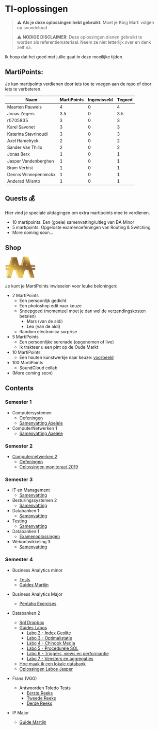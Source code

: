 # TI-oplossingen
> :warning: **Als je deze oplossingen hebt gebruikt**: Moet je King Marti volgen op soundcloud


> :warning: **NODIGE DISCLAIMER**: Deze oplossingen dienen gebruikt te worden als referentiemateriaal. Neem ze niet letterlijk over en denk zelf na. 

Ik hoop dat het goed met jullie gaat in deze moeilijke tijden.

## MartiPoints:
Je kan martipoints verdienen door iets toe te voegen aan de repo of door iets te verbeteren.

| Naam                 | MartiPoints   | Ingewisseld | Tegoed
| -------------        | ------------- |-------------|-------------
| Maarten Pauwels      | 4             | 0           | 4          |
| Jonas Zegers         | 3.5           | 0           | 3.5        |  
| r0705835             | 3             | 0           | 3          |
| Karel Savonet        | 3             | 0           | 3          |               
| Katerina Stavrinoudi | 3             | 0           | 3          |  
| Axel Hamelryck       | 2             | 0           | 2          |    
| Sander Van Thillo    | 2             | 0           | 2          |      
| Jonas Berx           | 1             | 0           | 1          |      
| Jasper Vandenberghen | 1             | 0           | 1          |      
| Bram Verbist         | 1             | 0           | 1          |  
| Dennis Winnepenninckx| 1             | 0           | 1          |  
| Anderad Milanto      | 1             | 0           | 1          |  




## Quests :moneybag:
Hier vind je speciale uitdagingen om extra martipoints mee te verdienen.
* 10 martipoints: Een (goeie) samenvatting/uitleg van BA Minor
* 5 martipoints: Opgeloste examenoefeningen van Routing & Switching
* More coming soon...

## Shop
<img src="img/martipoints.png" width="100" title="MartiPoints">


Je kunt je MartiPoints inwisselen voor leuke beloningen:

* 2 MartiPoints
  * Een persoonlijk gedicht
  * Een photoshop edit naar keuze
  * Snoepgoed (momenteel moet je dan wel de verzendingskosten betalen)
    * Mars (van de aldi)
    * Leo (van de aldi)
  * Random electronica surprise
* 5 MartiPoints
  * Een persoonlijke serenade (opgenomen of live)
  * Ik trakteer u een pint op de Oude Markt
* 10 MartiPoints
  * Een houten kunstwerkje naar keuze: [voorbeeld](img/dolphin.jpg)
* 100 MartiPoints
  * SoundCloud collab
* (More coming soon)

## Contents

### Semester 1
* Computersystemen
  * [Oefeningen](Semester%201/computersystemen)
  * [Samenvatting Axelele](Semester%201/computersystemen/Computersystemen_axelele_2019.pdf)
* ComputerNetwerken 1
  * [Samenvatting Axelele](Semester%201/Computernetwerken%201/Computernetwerken_axelele_2019.pdf)


### Semester 2
* [Computernetwerken 2](Semester%202)
  * [Oefeningen](Semester%202/cnw2.pdf)
  * [Oplossingen monitoraat 2019](Semester%202/oplossingen%20monitoraat%20cnw2.txt)


### Semester 3
* IT en Management
  * [Samenvatting](Semester%203/SAMENVATTING%20IT%26M.docx)
* Besturingssystemen 2
  * [Samenvatting](Semester%203/Samenvatting%20Besturingssystemen%202.docx)
* Databanken 1 
  * [Samenvatting](Semester%203/Samenvatting%20databanken%201_v2.pdf)
* Testing
  * [Samenvatting](Semester%203/Samenvatting%20testing.docx)
* Databanken 1
  * [Examenoplossingen](Semester%203/databanken-examenopl-2.txt)
* Webontwikkeling 3
  * [Samenvatting](Semester%203/samenvatting%20Webontwikkeling%203.pdf)
  

### Semester 4
* Business Analytics minor
  * [Tests](Semester%204/BA%20minor%20tests)
  * [Guides Martijn](Semester%204/BA%20minor/Guide%20martijn/index.md)
* Business Analytics Major
  * [Pentaho Exercises](Semester%204/Ba_Major/Pentaho_Exercises)
* Databanken 2
  * [Sql Dropbox](Semester%204/DB2/DB2-sqldropbox.md)
  * [Guides Labos](Semester%204/DB2/DB2-Labos)
    * [Labo 2 - Index Geolite](Semester%204/DB2/DB2-Labos/02_3_index_geolite.md)
    * [Labo 3 - Optimalistatie](Semester%204/DB2/DB2-Labos/03_04_optimalisatie_oef.md)
    * [Labo 4 - Chinook Media](Semester%204/DB2/DB2-Labos/04_04_chinook_media.md)
    * [Labo 5 - Procedurele SQL](Semester%204/DB2/DB2-Labos/05_5_procedurele_SQL_trigger_oef.md)
    * [Labo 6 - Triggers, views en performantie](Semester%204/DB2/DB2-Labos/06_3_view_sp_triggers_performantie.md)
    * [Labo 7 - Vensters en aggregaties](Semester%204/DB2/DB2-Labos/07_vensters_en_aggregaties.md)
  * [Hoe maak ik een lokale databank](Semester%204/DB2/DB2-Labos/hoe_maak_ik_een_lokale_databank.md)
  * [Oplossingen Labos Jasper](Semester%204/DB2/DB2-Labos/jasper)
* Frans (VGO)
  * Antwoorden Toledo Tests
    * [Eerste Reeks](Semester%204/VGO%20-%20Frans/frans-antwoorden.md)
    * [Tweede Reeks](Semester%204/VGO%20-%20Frans/frans-antwoorden%20deel%202.md)
    * [Derde Reeks](Semester%204/VGO%20-%20Frans/frans-antwoorden%20deel%203.md)
    
* IP Major
  * [Guide Martijn](Semester%204/IP%20Major/guide_martijn.md)


